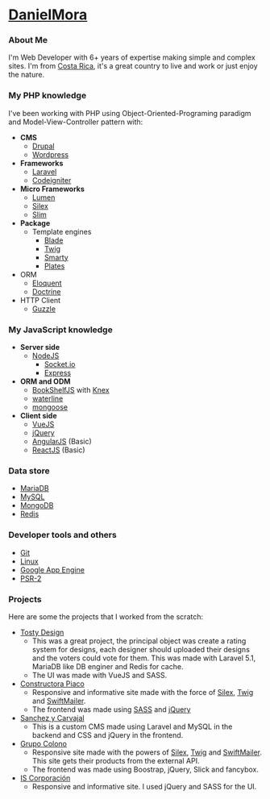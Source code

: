 # [DanielMora](https://github.com/danielmoracr)

### About Me

I'm Web Developer with 6+ years of expertise making simple and complex sites. I'm from [Costa Rica](https://en.wikipedia.org/wiki/Costa_Rica), it's a great country to live and work or just enjoy the nature.

### My PHP knowledge

I've been working with PHP using Object-Oriented-Programing paradigm and Model-View-Controller pattern with:

* **CMS**
  * [Drupal](https://www.drupal.org)
  * [Wordpress](https://wordpress.org)
* **Frameworks**
  * [Laravel](https://laravel.com)
  * [Codeigniter](https://www.codeigniter.com)
* **Micro Frameworks**
  * [Lumen](https://lumen.laravel.com)
  * [Silex](http://silex.sensiolabs.org)
  * [Slim](http://www.slimframework.com)
* **Package**
  * Template engines
    * [Blade](https://laravel.com/docs/5.2/blade)
    * [Twig](http://twig.sensiolabs.org)
    * [Smarty](http://www.smarty.net)
    * [Plates](http://platesphp.com)
 * ORM
    * [Eloquent](https://laravel.com/docs/5.2/eloquent-collections)
    * [Doctrine](http://www.doctrine-project.org)
  * HTTP Client
    * [Guzzle](http://docs.guzzlephp.org/en/latest)

### My JavaScript knowledge
* **Server side**
  * [NodeJS](https://nodejs.org)
    * [Socket.io](http://socket.io)
    * [Express](https://expressjs.com)
* **ORM and ODM**
  * [BookShelfJS](http://bookshelfjs.org) with [Knex](http://knexjs.org)
  * [waterline](http://waterlinejs.org/)
  * [mongoose](http://mongoosejs.com)
* **Client side**
  * [VueJS](https://vuejs.org)
  * [jQuery](https://jquery.com)
  * [AngularJS](https://angularjs.org) (Basic)
  * [ReactJS](https://facebook.github.io/react/) (Basic)

### Data store
* [MariaDB](https://mariadb.org)
* [MySQL](https://www.mysql.com)
* [MongoDB](https://www.mongodb.com)
* [Redis](http://redis.io)

### Developer tools and others
* [Git](https://git-scm.com)
* [Linux](https://www.linux.com)
* [Google App Engine](https://appengine.google.com)
* [PSR-2](http://www.php-fig.org/psr/psr-2)

### Projects
Here are some the projects that I worked from the scratch:
* [Tosty Design](http://tostydesign.com)
  * This was a great project, the principal object was create a rating system for designs, each designer should uploaded their designs and the voters could vote for them. This was made with Laravel 5.1, MariaDB like DB enginer and Redis for cache.
  * The UI was made with VueJS and SASS.
* [Constructora Piaco](http://www.constructorapiaco.com)
  * Responsive and informative site made with the force of [Silex](http://silex.sensiolabs.org), [Twig](http://twig.sensiolabs.org) and [SwiftMailer](http://swiftmailer.org).
  * The frontend was made using [SASS](http://sass-lang.com) and [jQuery](https://jquery.com)
* [Sanchez y Carvajal](http://www.sanchez-carvajal.com)
  * This is a custom CMS made using Laravel and MySQL in the backend and CSS and jQuery in the frontend.
* [Grupo Colono](http://www.grupocolono.com)
  * Responsive site made with the powers of [Silex](http://silex.sensiolabs.org), [Twig](http://twig.sensiolabs.org) and [SwiftMailer](http://swiftmailer.org). This site gets their products from the external API.
  * The frontend was made using Boostrap, jQuery, Slick and fancybox.
* [IS Corporación](http://www.iscr.com)
  * Responsive and informative site. I used jQuery and SASS for the UI.
